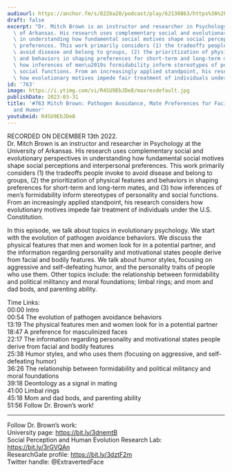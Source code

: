 ```yaml
---
audiourl: https://anchor.fm/s/822ba20/podcast/play/62130863/https%3A%2F%2Fd3ctxlq1ktw2nl.cloudfront.net%2Fstaging%2F2022-11-13%2Ff7f0b8f4-903c-dd4c-73ec-65761541b7bd.m4a
draft: false
excerpt: "Dr. Mitch Brown is an instructor and researcher in Psychology at the University\
  \ of Arkansas. His research uses complementary social and evolutionary perspectives\
  \ in understanding how fundamental social motives shape social perceptions and interpersonal\
  \ preferences. This work primarily considers (1) the tradeoffs people invoke to\
  \ avoid disease and belong to groups, (2) the prioritization of physical features\
  \ and behaviors in shaping preferences for short-term and long-term mates, and (3)\
  \ how inferences of men\u2019s formidability inform stereotypes of personality and\
  \ social functions. From an increasingly applied standpoint, his research considers\
  \ how evolutionary motives impede fair treatment of individuals under the U.S. Constitution."
id: '763'
image: https://i.ytimg.com/vi/R4SU9EbJDe8/maxresdefault.jpg
publishDate: 2023-03-31
title: '#763 Mitch Brown: Pathogen Avoidance, Mate Preferences for Facial Features,
  and Humor'
youtubeid: R4SU9EbJDe8
---
```

<div class="timelinks">

RECORDED ON DECEMBER 13th 2022.  
Dr. Mitch Brown is an instructor and researcher in Psychology at the University of Arkansas. His research uses complementary social and evolutionary perspectives in understanding how fundamental social motives shape social perceptions and interpersonal preferences. This work primarily considers (1) the tradeoffs people invoke to avoid disease and belong to groups, (2) the prioritization of physical features and behaviors in shaping preferences for short-term and long-term mates, and (3) how inferences of men’s formidability inform stereotypes of personality and social functions. From an increasingly applied standpoint, his research considers how evolutionary motives impede fair treatment of individuals under the U.S. Constitution.

In this episode, we talk about topics in evolutionary psychology. We start with the evolution of pathogen avoidance behaviors. We discuss the physical features that men and women look for in a potential partner, and the information regarding personality and motivational states people derive from facial and bodily features. We talk about humor styles, focusing on aggressive and self-defeating humor, and the personality traits of people who use them. Other topics include: the relationship between formidability and political militancy and moral foundations; limbal rings; and mom and dad bods, and parenting ability.

Time Links:  
<time>00:00</time> Intro  
<time>00:54</time> The evolution of pathogen avoidance behaviors  
<time>13:19</time> The physical features men and women look for in a potential partner  
<time>18:47</time> A preference for masculinized faces  
<time>22:17</time> The information regarding personality and motivational states people derive from facial and bodily features  
<time>25:38</time> Humor styles, and who uses them (focusing on aggressive, and self-defeating humor)  
<time>36:26</time> The relationship between formidability and political militancy and moral foundations  
<time>39:18</time> Deontology as a signal in mating  
<time>41:00</time> Limbal rings  
<time>45:18</time> Mom and dad bods, and parenting ability  
<time>51:56</time> Follow Dr. Brown’s work!

---

Follow Dr. Brown’s work:  
University page: https://bit.ly/3dnemtB  
Social Perception and Human Evolution Research Lab: https://bit.ly/3rGVQAn  
ResearchGate profile: https://bit.ly/3dztF2m  
Twitter handle: @ExtravertedFace
</div>

